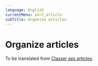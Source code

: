 ```yaml
---
language: English
currentMenu: sort_article
subTitle: Organize articles
---
```


# Organize articles

To be translated from [Classer ses articles](../../fr/Utilisateur/Classer_ses_articles.md).